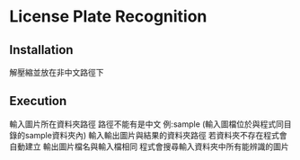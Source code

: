 # License Plate Recognition

## Installation

解壓縮並放在非中文路徑下

## Execution

輸入圖片所在資料夾路徑 路徑不能有是中文 例:sample (輸入圖檔位於與程式同目錄的sample資料夾內)
輸入輸出圖片與結果的資料夾路徑 若資料夾不存在程式會自動建立 輸出圖片檔名與輸入檔相同
程式會搜尋輸入資料夾中所有能辨識的圖片
